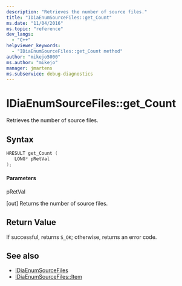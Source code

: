 ```yaml
---
description: "Retrieves the number of source files."
title: "IDiaEnumSourceFiles::get_Count"
ms.date: "11/04/2016"
ms.topic: "reference"
dev_langs:
  - "C++"
helpviewer_keywords:
  - "IDiaEnumSourceFiles::get_Count method"
author: "mikejo5000"
ms.author: "mikejo"
manager: jmartens
ms.subservice: debug-diagnostics
---
```

# IDiaEnumSourceFiles::get_Count

Retrieves the number of source files.

## Syntax

```C++
HRESULT get_Count ( 
   LONG* pRetVal
);
```

#### Parameters
 pRetVal

[out] Returns the number of source files.

## Return Value
 If successful, returns `S_OK`; otherwise, returns an error code.

## See also
- [IDiaEnumSourceFiles](../../debugger/debug-interface-access/idiaenumsourcefiles.md)
- [IDiaEnumSourceFiles::Item](../../debugger/debug-interface-access/idiaenumsourcefiles-item.md)
